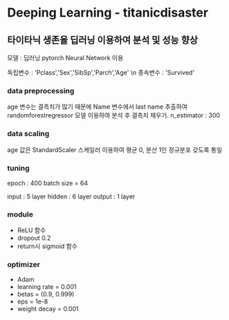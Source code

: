 # Deeping Learning - titanicdisaster
## 타이타닉 생존율 딥러닝 이용하여 분석 및 성능 향상

모델 : 딥러닝 pytorch Neural Network 이용

독립변수 : 'Pclass','Sex','SibSp','Parch','Age'
\n 종속변수 : 'Survived'

### data preprocessing 
age 변수는 결측치가 많기 때문에 Name 변수에서 last name 추출하여 randomforestregressor 모델 이용하여 분석 후 결측치 채우기.
n_estimator : 300

### data scaling 
age 값은 StandardScaler 스케일러 이용하여 평균 0, 분산 1인 정규분포 갖도록 통일

### tuning
epoch : 400
batch size = 64

input : 5 layer
hidden : 6 layer
output : 1 layer

### module
- ReLU 함수
- dropout 0.2
- return시 sigmoid 함수

### optimizer
- Adam
- learning rate = 0.001
- betas = (0.9, 0.999)
- eps = 1e-8
- weight decay = 0.001
